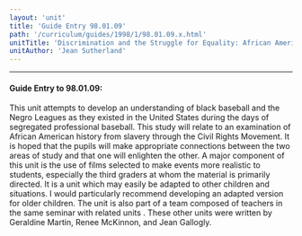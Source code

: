 ```yaml
---
layout: 'unit'
title: 'Guide Entry 98.01.09'
path: '/curriculum/guides/1998/1/98.01.09.x.html'
unitTitle: 'Discrimination and the Struggle for Equality: African Americans in Professional Baseball:  A Reflection of the Civil Rights Movement'
unitAuthor: 'Jean Sutherland'
---
```


<body>
<hr/>
 <h4>
  Guide Entry to 98.01.09:
 </h4>
 This unit attempts to develop an understanding of black baseball and the Negro Leagues as they existed in the United States during the days of segregated professional baseball.  This study will relate to an examination of African American history from slavery through the Civil Rights Movement.  It is hoped that the pupils will make appropriate connections between the two areas of study and that one will enlighten the other.  A major component of this unit is the use of films selected to make events more realistic to students, especially the third graders at whom the material is primarily directed.  It is a unit which may easily be adapted to other children and situations.  I would particularly recommend developing an adapted version for older children.  The unit is also part of a team composed of teachers in the same seminar with related units .  These other units were written by Geraldine Martin, Renee McKinnon, and Jean Gallogly.

</body>
